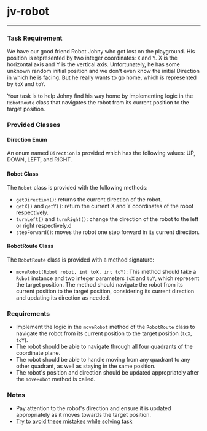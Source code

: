 # jv-robot

---
### Task Requirement

We have our good friend Robot Johny who got lost on the playground. His position is represented by two integer coordinates: `X` and `Y`. X is the horizontal axis and Y is the vertical axis. Unfortunately, he has some unknown random initial position and we don't even know the initial Direction in which he is facing. But he really wants to go home, which is represented by `toX` and `toY`. 

Your task is to help Johny find his way home by implementing logic in the `RobotRoute` class that navigates the robot from its current position to the target position.

### Provided Classes

#### Direction Enum
An enum named `Direction` is provided which has the following values: UP, DOWN, LEFT, and RIGHT.

#### Robot Class
The `Robot` class is provided with the following methods:
- `getDirection()`: returns the current direction of the robot.
- `getX()` and `getY()`: return the current X and Y coordinates of the robot respectively.
- `turnLeft()` and `turnRight()`: change the direction of the robot to the left or right respectively.d
- `stepForward()`: moves the robot one step forward in its current direction.

#### RobotRoute Class
The `RobotRoute` class is provided with a method signature:
- `moveRobot(Robot robot, int toX, int toY)`: This method should take a `Robot` instance and two integer parameters `toX` and `toY`, which represent the target position. The method should navigate the robot from its current position to the target position, considering its current direction and updating its direction as needed.

### Requirements
- Implement the logic in the `moveRobot` method of the `RobotRoute` class to navigate the robot from its current position to the target position (`toX`, `toY`).
- The robot should be able to navigate through all four quadrants of the coordinate plane.
- The robot should be able to handle moving from any quadrant to any other quadrant, as well as staying in the same position.
- The robot's position and direction should be updated appropriately after the `moveRobot` method is called.

### Notes
- Pay attention to the robot's direction and ensure it is updated appropriately as it moves towards the target position.
- [Try to avoid these mistakes while solving task](./checklist.md)
